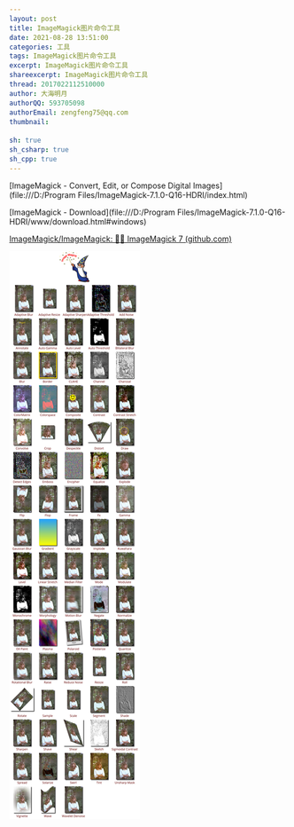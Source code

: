 ```yaml
---
layout: post
title: ImageMagick图片命令工具
date: 2021-08-28 13:51:00
categories: 工具
tags: ImageMagick图片命令工具
excerpt: ImageMagick图片命令工具 
shareexcerpt: ImageMagick图片命令工具
thread: 2017022112510000
author: 大海明月
authorQQ: 593705098
authorEmail: zengfeng75@qq.com
thumbnail:

sh: true
sh_csharp: true
sh_cpp: true
---
```




[ImageMagick - Convert, Edit, or Compose Digital Images](file:///D:/Program Files/ImageMagick-7.1.0-Q16-HDRI/index.html)

[ImageMagick - Download](file:///D:/Program Files/ImageMagick-7.1.0-Q16-HDRI/www/download.html#windows)

[ImageMagick/ImageMagick: 🧙‍♂️ ImageMagick 7 (github.com)](https://github.com/ImageMagick/ImageMagick)



![[ImageMagick Examples]](_img/2021-10-28-ImageMagick图片命令工具/examples.jpg)


